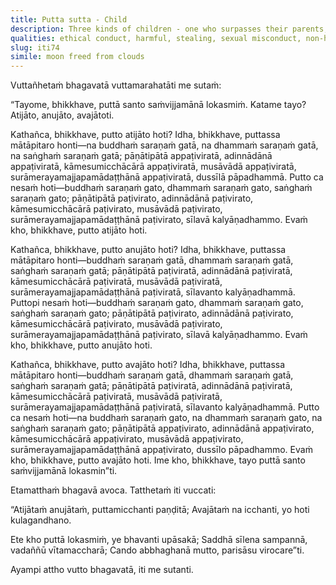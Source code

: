 ```yaml
---
title: Putta sutta - Child
description: Three kinds of children - one who surpasses their parents, one who follows in their footsteps, and one who falls below them.
qualities: ethical conduct, harmful, stealing, sexual misconduct, non-harm, wholesome, wrong speech, vanity, negligence
slug: iti74
simile: moon freed from clouds
---
```


Vuttañhetaṁ bhagavatā vuttamarahatāti me sutaṁ:

“Tayome, bhikkhave, puttā santo saṁvijjamānā lokasmiṁ. Katame tayo? Atijāto, anujāto, avajātoti.

Kathañca, bhikkhave, putto atijāto hoti? Idha, bhikkhave, puttassa mātāpitaro honti—na buddhaṁ saraṇaṁ gatā, na dhammaṁ saraṇaṁ gatā, na saṅghaṁ saraṇaṁ gatā; pāṇātipātā appaṭiviratā, adinnādānā appaṭiviratā, kāmesumicchācārā appaṭiviratā, musāvādā appaṭiviratā, surāmerayamajjapamādaṭṭhānā appaṭiviratā, dussīlā pāpadhammā. Putto ca nesaṁ hoti—buddhaṁ saraṇaṁ gato, dhammaṁ saraṇaṁ gato, saṅghaṁ saraṇaṁ gato; pāṇātipātā paṭivirato, adinnādānā paṭivirato, kāmesumicchācārā paṭivirato, musāvādā paṭivirato, surāmerayamajjapamādaṭṭhānā paṭivirato, sīlavā kalyāṇadhammo. Evaṁ kho, bhikkhave, putto atijāto hoti.

Kathañca, bhikkhave, putto anujāto hoti? Idha, bhikkhave, puttassa mātāpitaro honti—buddhaṁ saraṇaṁ gatā, dhammaṁ saraṇaṁ gatā, saṅghaṁ saraṇaṁ gatā; pāṇātipātā paṭiviratā, adinnādānā paṭiviratā, kāmesumicchācārā paṭiviratā, musāvādā paṭiviratā, surāmerayamajjapamādaṭṭhānā paṭiviratā, sīlavanto kalyāṇadhammā. Puttopi nesaṁ hoti—buddhaṁ saraṇaṁ gato, dhammaṁ saraṇaṁ gato, saṅghaṁ saraṇaṁ gato; pāṇātipātā paṭivirato, adinnādānā paṭivirato, kāmesumicchācārā paṭivirato, musāvādā paṭivirato, surāmerayamajjapamādaṭṭhānā paṭivirato, sīlavā kalyāṇadhammo. Evaṁ kho, bhikkhave, putto anujāto hoti.

Kathañca, bhikkhave, putto avajāto hoti? Idha, bhikkhave, puttassa mātāpitaro honti—buddhaṁ saraṇaṁ gatā, dhammaṁ saraṇaṁ gatā, saṅghaṁ saraṇaṁ gatā; pāṇātipātā paṭiviratā, adinnādānā paṭiviratā, kāmesumicchācārā paṭiviratā, musāvādā paṭiviratā, surāmerayamajjapamādaṭṭhānā paṭiviratā, sīlavanto kalyāṇadhammā. Putto ca nesaṁ hoti—na buddhaṁ saraṇaṁ gato, na dhammaṁ saraṇaṁ gato, na saṅghaṁ saraṇaṁ gato; pāṇātipātā appaṭivirato, adinnādānā appaṭivirato, kāmesumicchācārā appaṭivirato, musāvādā appaṭivirato, surāmerayamajjapamādaṭṭhānā appaṭivirato, dussīlo pāpadhammo. Evaṁ kho, bhikkhave, putto avajāto hoti. Ime kho, bhikkhave, tayo puttā santo saṁvijjamānā lokasmin”ti.

Etamatthaṁ bhagavā avoca. Tatthetaṁ iti vuccati:

“Atijātaṁ anujātaṁ,
puttamicchanti paṇḍitā;
Avajātaṁ na icchanti,
yo hoti kulagandhano.

Ete kho puttā lokasmiṁ,
ye bhavanti upāsakā;
Saddhā sīlena sampannā,
vadaññū vītamaccharā;
Cando abbhaghanā mutto,
parisāsu virocare”ti.

Ayampi attho vutto bhagavatā, iti me sutanti.
